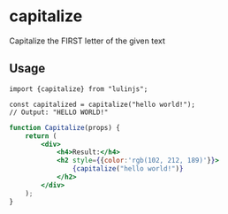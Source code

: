 # capitalize

Capitalize the FIRST letter of the given text

## Usage

```tsx
import {capitalize} from "lulinjs";

const capitalized = capitalize("hello world!");
// Output: "HELLO WORLD!"
```

```jsx live
function Capitalize(props) {
    return (
        <div>
            <h4>Result:</h4>
            <h2 style={{color:'rgb(102, 212, 189)'}}>
                {capitalize("hello world!")}
            </h2>
        </div>
    );
}
```
